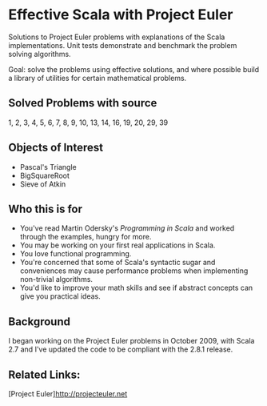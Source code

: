 Effective Scala with Project Euler
==============================
Solutions to Project Euler problems with explanations of the Scala implementations.
Unit tests demonstrate and benchmark the problem solving algorithms.

Goal: solve the problems using effective solutions, and where possible build a library of
utilities for certain mathematical problems.

Solved Problems with source
---------------------------
1, 2, 3, 4, 5, 6, 7, 8, 9, 10, 13, 14, 16, 19, 20, 29, 39

Objects of Interest
-------------------
* Pascal's Triangle
* BigSquareRoot
* Sieve of Atkin


Who this is for
---------------
* You've read Martin Odersky's _Programming in Scala_ and worked through the examples, hungry for more.
* You may be working on your first real applications in Scala.
* You love functional programming.
* You're concerned that some of Scala's syntactic sugar and conveniences may cause performance
problems when implementing non-trivial algorithms.
* You'd like to improve your math skills and see if abstract concepts can give you practical ideas.

Background
----------
I began working on the Project Euler problems in October 2009, with Scala 2.7 and
I've updated the code to be compliant with the 2.8.1 release.

Related Links:
-------------
[Project Euler]<http://projecteuler.net>
